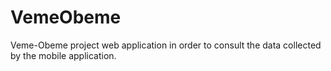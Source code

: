 # VemeObeme
Veme-Obeme project web application in order to consult the data collected by the mobile application.
